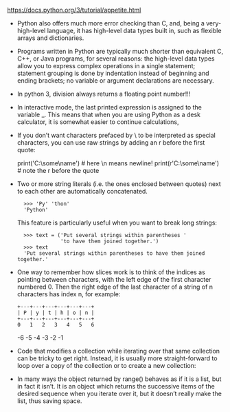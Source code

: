 https://docs.python.org/3/tutorial/appetite.html

- Python also offers much more error checking than C, and, being a very-high-level language, it has high-level data types built in, such as flexible arrays and dictionaries.

- Programs written in Python are typically much shorter than equivalent C, C++, or Java programs, for several reasons:
     the high-level data types allow you to express complex operations in a single statement;
     statement grouping is done by indentation instead of beginning and ending brackets;
     no variable or argument declarations are necessary.

- In python 3, division always returns a floating point number!!!

- In interactive mode, the last printed expression is assigned to the variable _. This means that when you are using Python as a desk calculator, it is somewhat easier to continue calculations,

- If you don’t want characters prefaced by \ to be interpreted as special characters, you can use raw strings by adding an r before the first quote:

     print('C:\some\name')  # here \n means newline!
     print(r'C:\some\name')  # note the r before the quote

- Two or more string literals (i.e. the ones enclosed between quotes) next to each other are automatically concatenated.

        >>> 'Py' 'thon'
        'Python'

    This feature is particularly useful when you want to break long strings:
        
        >>> text = ('Put several strings within parentheses '
                    'to have them joined together.')
        >>> text
        'Put several strings within parentheses to have them joined together.'


- One way to remember how slices work is to think of the indices as pointing between characters, with the left edge of the first character numbered 0. Then the right edge of the last character of a string of n characters has index n, for example:

      +---+---+---+---+---+---+
      | P | y | t | h | o | n |
      +---+---+---+---+---+---+
      0   1   2   3   4   5   6
     -6  -5  -4  -3  -2  -1

- Code that modifies a collection while iterating over that same collection can be tricky to get right. Instead, it is usually more straight-forward to loop over a copy of the collection or to create a new collection:

- In many ways the object returned by range() behaves as if it is a list, but in fact it isn’t. It is an object which returns the successive items of the desired sequence when you iterate over it, but it doesn’t really make the list, thus saving space.

